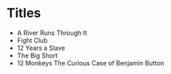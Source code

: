 # Titles 
 
* A River Runs Through It 
* Fight Club 
* 12 Years a Slave 
* The Big Short 
* 12 Monkeys
The Curious Case of Benjamin Button
